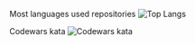 Most languages used repositories
![Top Langs](https://github-readme-stats.vercel.app/api/top-langs/?username=RDaniil1)

Codewars kata
![Codewars kata](https://codewars-stats-ignacio-cuadra.vercel.app/?username=RDaniil1)

